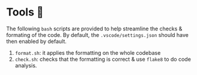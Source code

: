 # Tools 🔨

The following `bash` scripts are provided to help streamline the checks & formating of the code. By default, the `.vscode/settings.json` should have then enabled by default.

1. `format.sh`: it applies the formatting on the whole codebase
1. `check.sh`: checks that the formatting is correct & use `flake8` to do code analysis.